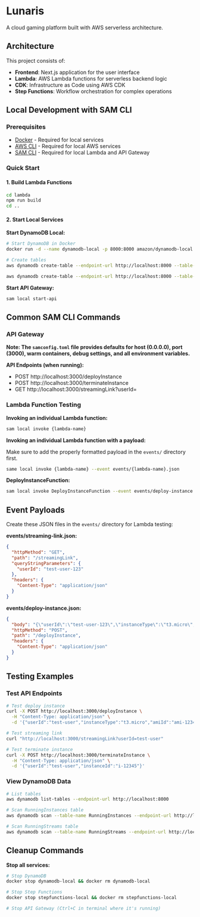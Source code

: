# Lunaris

A cloud gaming platform built with AWS serverless architecture.

## Architecture

This project consists of:

- **Frontend**: Next.js application for the user interface
- **Lambda**: AWS Lambda functions for serverless backend logic
- **CDK**: Infrastructure as Code using AWS CDK
- **Step Functions**: Workflow orchestration for complex operations

## Local Development with SAM CLI

### Prerequisites

- [Docker](https://docs.docker.com/get-docker/) - Required for local services
- [AWS CLI](https://docs.aws.amazon.com/cli/latest/userguide/getting-started-install.html) - Required for local AWS services
- [SAM CLI](https://docs.aws.amazon.com/serverless-application-model/latest/developerguide/install-sam-cli.html) - Required for local Lambda and API Gateway

### Quick Start

#### 1. Build Lambda Functions

```bash
cd lambda
npm run build
cd ..
```

#### 2. Start Local Services

**Start DynamoDB Local:**

```bash
# Start DynamoDB in Docker
docker run -d --name dynamodb-local -p 8000:8000 amazon/dynamodb-local:latest -jar DynamoDBLocal.jar -sharedDb -inMemory

# Create tables
aws dynamodb create-table --endpoint-url http://localhost:8000 --table-name RunningInstances --attribute-definitions AttributeName=instanceId,AttributeType=S AttributeName=status,AttributeType=S AttributeName=creationTime,AttributeType=S --key-schema AttributeName=instanceId,KeyType=HASH --global-secondary-indexes IndexName=StatusCreationTimeIndex,KeySchema=[{AttributeName=status,KeyType=HASH},{AttributeName=creationTime,KeyType=RANGE}],Projection={ProjectionType=ALL},ProvisionedThroughput={ReadCapacityUnits=5,WriteCapacityUnits=5} --provisioned-throughput ReadCapacityUnits=5,WriteCapacityUnits=5

aws dynamodb create-table --endpoint-url http://localhost:8000 --table-name RunningStreams --attribute-definitions AttributeName=instanceArn,AttributeType=S --key-schema AttributeName=instanceArn,KeyType=HASH --provisioned-throughput ReadCapacityUnits=5,WriteCapacityUnits=5
```

**Start API Gateway:**

```bash
sam local start-api
```

## Common SAM CLI Commands

### API Gateway

**Note: The `samconfig.toml` file provides defaults for host (0.0.0.0), port (3000), warm containers, debug settings, and all environment variables.**

**API Endpoints (when running):**

- POST http://localhost:3000/deployInstance
- POST http://localhost:3000/terminateInstance
- GET http://localhost:3000/streamingLink?userId=<userId>

### Lambda Function Testing

**Invoking an individual Lambda function:**
```bash
sam local invoke {lambda-name}
```

**Invoking an individual Lambda function with a payload:**

Make sure to add the properly formatted payload in the `events/` directory first.
```bash
same local invoke {lambda-name} --event events/{lambda-name}.json
```

**DeployInstanceFunction:**

```bash
sam local invoke DeployInstanceFunction --event events/deploy-instance.json
```

## Event Payloads

Create these JSON files in the `events/` directory for Lambda testing:

**events/streaming-link.json:**

```json
{
  "httpMethod": "GET",
  "path": "/streamingLink",
  "queryStringParameters": {
    "userId": "test-user-123"
  },
  "headers": {
    "Content-Type": "application/json"
  }
}
```

**events/deploy-instance.json:**

```json
{
  "body": "{\"userId\":\"test-user-123\",\"instanceType\":\"t3.micro\",\"amiId\":\"ami-0abcdef1234567890\"}",
  "httpMethod": "POST",
  "path": "/deployInstance",
  "headers": {
    "Content-Type": "application/json"
  }
}
```

## Testing Examples

### Test API Endpoints

```bash
# Test deploy instance
curl -X POST http://localhost:3000/deployInstance \
  -H "Content-Type: application/json" \
  -d '{"userId":"test-user","instanceType":"t3.micro","amiId":"ami-12345"}'

# Test streaming link
curl "http://localhost:3000/streamingLink?userId=test-user"

# Test terminate instance
curl -X POST http://localhost:3000/terminateInstance \
  -H "Content-Type: application/json" \
  -d '{"userId":"test-user","instanceId":"i-12345"}'
```

### View DynamoDB Data

```bash
# List tables
aws dynamodb list-tables --endpoint-url http://localhost:8000

# Scan RunningInstances table
aws dynamodb scan --table-name RunningInstances --endpoint-url http://localhost:8000

# Scan RunningStreams table
aws dynamodb scan --table-name RunningStreams --endpoint-url http://localhost:8000
```

## Cleanup Commands

**Stop all services:**

```bash
# Stop DynamoDB
docker stop dynamodb-local && docker rm dynamodb-local

# Stop Step Functions
docker stop stepfunctions-local && docker rm stepfunctions-local

# Stop API Gateway (Ctrl+C in terminal where it's running)
```
